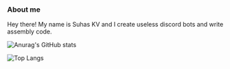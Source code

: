 ### About me

 Hey there! My name is Suhas KV and I create useless discord bots and write assembly code.

![Anurag's GitHub stats](https://github-readme-stats.vercel.app/api?username=suhaskv1&show_icons=true&theme=solarized)

![Top Langs](https://github-readme-stats.vercel.app/api/top-langs/?username=suhaskv1&layout=compact&theme=dark)
